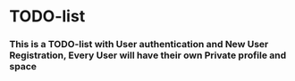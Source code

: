 # TODO-list
<h3>This is a TODO-list with User authentication and New User Registration, Every User will have their own Private profile and space</h3>

